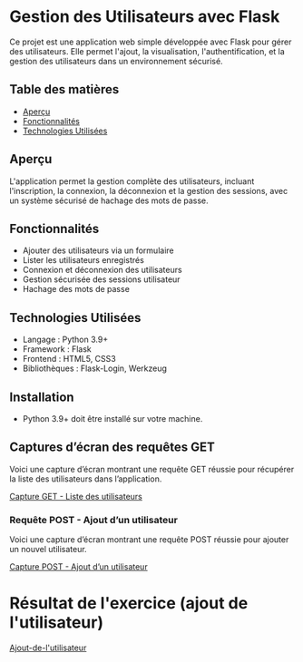 # Gestion des Utilisateurs avec Flask

Ce projet est une application web simple développée avec Flask  pour gérer des utilisateurs. Elle permet l'ajout, la visualisation, l'authentification, et la gestion des utilisateurs dans un environnement sécurisé.

## Table des matières

- [Aperçu](#aperçu)
- [Fonctionnalités](#fonctionnalités)
- [Technologies Utilisées](#technologies-utilisées)

## Aperçu

L'application permet la gestion complète des utilisateurs, incluant l'inscription, la connexion, la déconnexion et la gestion des sessions, avec un système sécurisé de hachage des mots de passe.

## Fonctionnalités

- Ajouter des utilisateurs via un formulaire
- Lister les utilisateurs enregistrés
- Connexion et déconnexion des utilisateurs
- Gestion sécurisée des sessions utilisateur
- Hachage des mots de passe

## Technologies Utilisées

- Langage : Python 3.9+
- Framework : Flask
- Frontend : HTML5, CSS3
- Bibliothèques : Flask-Login, Werkzeug

## Installation

- Python 3.9+ doit être installé sur votre machine.

## Captures d’écran des requêtes GET 

Voici une capture d’écran montrant une requête GET réussie pour récupérer la liste des utilisateurs dans l’application.

[Capture GET - Liste des utilisateurs](./Capture%20d'écran%202024-10-18%20162302.png)

### Requête POST - Ajout d’un utilisateur

Voici une capture d’écran montrant une requête POST réussie pour ajouter un nouvel utilisateur.

[Capture POST - Ajout d’un utilisateur](./Capture%20d'écran%202024-10-18%20162402.png)

# Résultat de l'exercice (ajout de l'utilisateur)
[Ajout-de-l'utilisateur](Capture%20d'écran%202024-10-18%20162430.png)



